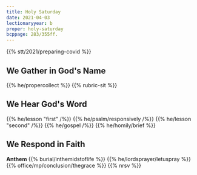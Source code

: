 ```yaml
---
title: Holy Saturday
date: 2021-04-03
lectionaryyear: b
proper: holy-saturday
bcppage: 283/355ff.
---
```

{{% stt/2021/preparing-covid %}}

## We Gather in God's Name
{{% he/propercollect %}}
{{% rubric-sit %}}

## We Hear God's Word
{{% he/lesson "first" /%}}
{{% he/psalm/responsively /%}}
{{% he/lesson "second" /%}}
{{% he/gospel /%}}
{{% he/homily/brief %}}

## We Respond in Faith
**Anthem**
{{% burial/inthemidstoflife %}}
{{% he/lordsprayer/letuspray %}}
{{% office/mp/conclusion/thegrace %}}
{{% nrsv %}}
